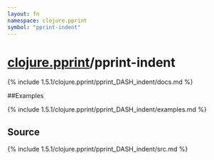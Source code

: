 ```yaml
---
layout: fn
namespace: clojure.pprint
symbol: "pprint-indent"
---
```


# [clojure.pprint](../)/pprint-indent

{% include 1.5.1/clojure.pprint/pprint_DASH_indent/docs.md %}

##Examples

{% include 1.5.1/clojure.pprint/pprint_DASH_indent/examples.md %}
## Source
{% include 1.5.1/clojure.pprint/pprint_DASH_indent/src.md %}

